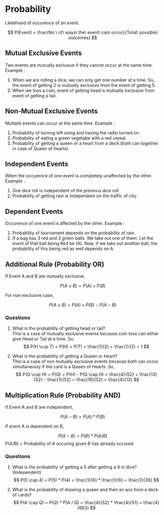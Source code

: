 # Probability

Likelihood of occurence of an event.

$$ P(Event) = \frac{No.\ of\ ways\ the\ event\ can\ occur}{Total\ possible\ outcomes} $$

## Mutual Exclusive Events
Two events are mutually exclusive if they cannot occur at the same time. Example : <br />
1. When we are rolling a dice, we can only get one number at a time. So, the event of getting 2 is mutually exclusive from the event of getting 5. 
2. When we toss a coin, event of getting head is mutually exclusive from event of getting a tail. 

## Non-Mutual Exclusive Events
Multiple events can occur at the same time. Example : 
1. Probability of turning left using and having the radio turned on.
2. Probability of eating a green vegetabe with a red cereal. 
3. Probability of getting a queen or a heart from a deck (both can together in case of Queen of hearts). 

## Independent Events
When the occurence of one event is completely unaffected by the other. Example : <br />
1. One dice roll is independent of the previous dice roll.
2. Probability of getting rain is independent on the traffic of city.

## Dependent Events
Occurence of one event is affected by the other. Example : <br />
1. Probability of tournament depends on the probability of rain.
2. If a bag has 3 red and 3 green balls. We take out one of them. Let the event of that ball being Red be (A). Now, if we take out another ball, the probability of this being red as well depends on A.  

## Additional Rule (Probability OR)

If Event A and B are mutually exclusive, 

$$P(A \cup B) = P(A) + P(B)$$

For non-exclusive case,

$$P(A \cup B) = P(A) + P(B) - P(A \cap B)$$

### Questions

1. What is the probability of getting head or tail? <br />
This is a case of mutually exclusive events because coin toss can either give Head or Tail at a time. So, 
$$ P(H \cup T) = P(H) + P(T) = \frac{1}{2} + \frac{1}{2} = 1 $$

2. What is the probability of getting a Queen or Heart? <br />
This is a case of non mutually exclusive events because both can occur simultaneouly if the card is a Queen of Hearts. So,
$$ P(Q \cup H) = P(Q) + P(H) - P(Q \cap H) = \frac{4}{52} + \frac{13}{52} - \frac{1}{52} = \frac{16}{52}  = \frac{4}{13} $$

## Multiplication Rule (Probability AND)

If Event A and B are independent, 

$$ P (A \cap B) = P(A) * P(B) $$


If event A is dependent on B,

$$ P(A \cap B) = P(B) * P (A / B) $$
P(A/B)  = Probability of A occuring given B has already occured.

### Questions

1. What is the probability of getting a 5 after getting a 4 in dice? (Independent) <br />
$$ P(5 \cap 4) = P(5) * P(4) = \frac{1}{6} * \frac{1}{6} = \frac{1}{36} $$

2. What is the probability of drawing a queen and then an ace from a deck of cards?
$$ P(A \cap Q) = P(Q) * P(A / Q) = \frac{4}{52} * \frac{4}{51} = \frac{4}{663} $$